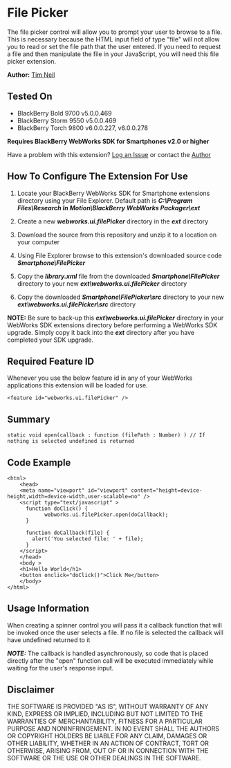 # File Picker
The file picker control will allow you to prompt your user to browse to a file.  This is necessary because the HTML input field of type "file" will not allow you to read or set the file path that the user 
entered.  If you need to request a file and then manipulate the file in your JavaScript, you will need this file picker extension.

**Author:** [Tim Neil](https://github.com/tneil)

## Tested On

* BlackBerry Bold 9700 v5.0.0.469
* BlackBerry Storm 9550 v5.0.0.469
* BlackBerry Torch 9800 v6.0.0.227, v6.0.0.278

**Requires BlackBerry WebWorks SDK for Smartphones v2.0 or higher**

Have a problem with this extension?  [Log an Issue](https://github.com/blackberry/WebWorks-Community-APIs/issues) or contact the [Author](https://github.com/tneil)

## How To Configure The Extension For Use

1. Locate your BlackBerry WebWorks SDK for Smartphone extensions directory using your File Explorer.  Default path is _**C:\Program Files\Research In Motion\BlackBerry WebWorks Packager\ext**_

2. Create a new _**webworks.ui.filePicker**_ directory in the _**ext**_ directory

3. Download the source from this repository and unzip it to a location on your computer

4. Using File Explorer browse to this extension's downloaded source code _**Smartphone\FilePicker**_

5. Copy the _**library.xml**_ file from the downloaded _**Smartphone\FilePicker**_ directory to your new _**ext\webworks.ui.filePicker**_ directory

6. Copy the downloaded _**Smartphone\FilePicker\src**_ directory to your new _**ext\webworks.ui.filePicker\src**_ directory

**NOTE:** Be sure to back-up this _**ext\webworks.ui.filePicker**_ directory in your WebWorks SDK extensions directory before performing a WebWorks SDK upgrade. Simply copy it back into the _**ext**_ directory after you have completed your SDK upgrade.

## Required Feature ID
Whenever you use the below feature id in any of your WebWorks applications this extension will be loaded for use.

    <feature id="webworks.ui.filePicker" />

## Summary

    static void open(callback : function (filePath : Number) ) // If nothing is selected undefined is returned

   
## Code Example

    <html>
		<head>
		<meta name="viewport" id="viewport" content="height=device-height,width=device-width,user-scalable=no" />
		<script type="text/javascript" >
		  function doClick() {
				webworks.ui.filePicker.open(doCallback);
		  }
		  
		  function doCallback(file) {
			alert('You selected file: ' + file);
		  }
		</script>
		</head>
		<body >
		<h1>Hello World</h1>
		<button onclick="doClick()">Click Me</button>
		</body>
	</html>

## Usage Information
When creating a spinner control you will pass it a callback function that will 
be invoked once the user selects a file.  If no file is selected the callback will
have undefined returned to it


_**NOTE:**_ The callback is handled asynchronously, so code that is placed directly after
the "open" function call will be executed immediately while waiting for the user's 
response input.

## Disclaimer

THE SOFTWARE IS PROVIDED "AS IS", WITHOUT WARRANTY OF ANY KIND, EXPRESS OR IMPLIED, INCLUDING BUT NOT LIMITED TO THE WARRANTIES OF MERCHANTABILITY, FITNESS FOR A PARTICULAR PURPOSE AND NONINFRINGEMENT. IN NO EVENT SHALL THE AUTHORS OR COPYRIGHT HOLDERS BE LIABLE FOR ANY CLAIM, DAMAGES OR OTHER LIABILITY, WHETHER IN AN ACTION OF CONTRACT, TORT OR OTHERWISE, ARISING FROM, OUT OF OR IN CONNECTION WITH THE SOFTWARE OR THE USE OR OTHER DEALINGS IN THE SOFTWARE.


